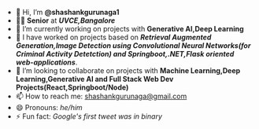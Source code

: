 
- 👋 Hi, I’m <b>@shashankgurunaga1</b>
- 🧑‍🎓 <b>Senior</b> at <b><i>UVCE,Bangalore</i></b>
- 🔭 I’m currently working on projects with <b>Generative AI,Deep Learning</b>
- 🌱 I have worked on projects based on <b><i> Retrieval Augmented Generation,Image Detection using Convolutional Neural Networks(for Criminal Activity Detetction) and Springboot,.NET,Flask oriented web-applications</i></b>.
- 👯 I’m looking to collaborate on projects with <b> Machine Learning,Deep Learning,Generative AI and Full Stack Web Dev Projects(React,Springboot/Node)</b>
- 📫 How to reach me: shashankgurunaga@gmail.com
- 😄 Pronouns: <i>he/him</i>
- ⚡ Fun fact: <i>Google's first tweet was in binary</i>

